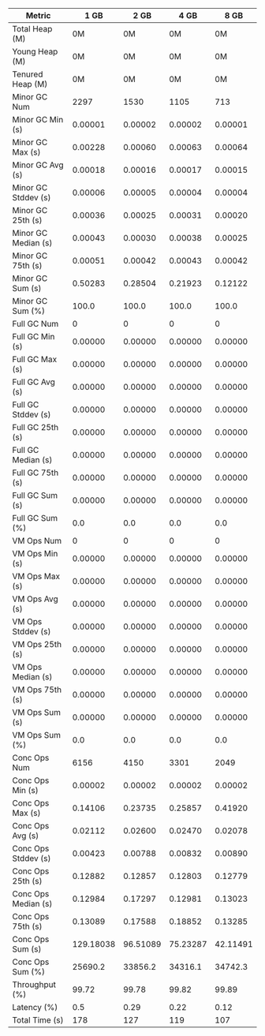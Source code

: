 | Metric | 1 GB | 2 GB | 4 GB | 8 GB |
|------|----|----|----|----|
| Total Heap (M) | 0M | 0M | 0M | 0M |
| Young Heap (M) | 0M | 0M | 0M | 0M |
| Tenured Heap (M) | 0M | 0M | 0M | 0M |
| Minor GC Num | 2297 | 1530 | 1105 | 713 |
| Minor GC Min (s) | 0.00001 | 0.00002 | 0.00002 | 0.00001 |
| Minor GC Max (s) | 0.00228 | 0.00060 | 0.00063 | 0.00064 |
| Minor GC Avg (s) | 0.00018 | 0.00016 | 0.00017 | 0.00015 |
| Minor GC Stddev (s) | 0.00006 | 0.00005 | 0.00004 | 0.00004 |
| Minor GC 25th (s) | 0.00036 | 0.00025 | 0.00031 | 0.00020 |
| Minor GC Median (s) | 0.00043 | 0.00030 | 0.00038 | 0.00025 |
| Minor GC 75th (s) | 0.00051 | 0.00042 | 0.00043 | 0.00042 |
| Minor GC Sum (s) | 0.50283 | 0.28504 | 0.21923 | 0.12122 |
| Minor GC Sum (%) | 100.0 | 100.0 | 100.0 | 100.0 |
| Full GC Num | 0 | 0 | 0 | 0 |
| Full GC Min (s) | 0.00000 | 0.00000 | 0.00000 | 0.00000 |
| Full GC Max (s) | 0.00000 | 0.00000 | 0.00000 | 0.00000 |
| Full GC Avg (s) | 0.00000 | 0.00000 | 0.00000 | 0.00000 |
| Full GC Stddev (s) | 0.00000 | 0.00000 | 0.00000 | 0.00000 |
| Full GC 25th (s) | 0.00000 | 0.00000 | 0.00000 | 0.00000 |
| Full GC Median (s) | 0.00000 | 0.00000 | 0.00000 | 0.00000 |
| Full GC 75th (s) | 0.00000 | 0.00000 | 0.00000 | 0.00000 |
| Full GC Sum (s) | 0.00000 | 0.00000 | 0.00000 | 0.00000 |
| Full GC Sum (%) | 0.0 | 0.0 | 0.0 | 0.0 |
| VM Ops Num | 0 | 0 | 0 | 0 |
| VM Ops Min (s) | 0.00000 | 0.00000 | 0.00000 | 0.00000 |
| VM Ops Max (s) | 0.00000 | 0.00000 | 0.00000 | 0.00000 |
| VM Ops Avg (s) | 0.00000 | 0.00000 | 0.00000 | 0.00000 |
| VM Ops Stddev (s) | 0.00000 | 0.00000 | 0.00000 | 0.00000 |
| VM Ops 25th (s) | 0.00000 | 0.00000 | 0.00000 | 0.00000 |
| VM Ops Median (s) | 0.00000 | 0.00000 | 0.00000 | 0.00000 |
| VM Ops 75th (s) | 0.00000 | 0.00000 | 0.00000 | 0.00000 |
| VM Ops Sum (s) | 0.00000 | 0.00000 | 0.00000 | 0.00000 |
| VM Ops Sum (%) | 0.0 | 0.0 | 0.0 | 0.0 |
| Conc Ops Num | 6156 | 4150 | 3301 | 2049 |
| Conc Ops Min (s) | 0.00002 | 0.00002 | 0.00002 | 0.00002 |
| Conc Ops Max (s) | 0.14106 | 0.23735 | 0.25857 | 0.41920 |
| Conc Ops Avg (s) | 0.02112 | 0.02600 | 0.02470 | 0.02078 |
| Conc Ops Stddev (s) | 0.00423 | 0.00788 | 0.00832 | 0.00890 |
| Conc Ops 25th (s) | 0.12882 | 0.12857 | 0.12803 | 0.12779 |
| Conc Ops Median (s) | 0.12984 | 0.17297 | 0.12981 | 0.13023 |
| Conc Ops 75th (s) | 0.13089 | 0.17588 | 0.18852 | 0.13285 |
| Conc Ops Sum (s) | 129.18038 | 96.51089 | 75.23287 | 42.11491 |
| Conc Ops Sum (%) | 25690.2 | 33856.2 | 34316.1 | 34742.3 |
| Throughput (%) | 99.72 | 99.78 | 99.82 | 99.89 |
| Latency (%) | 0.5 | 0.29 | 0.22 | 0.12 |
| Total Time (s) | 178 | 127 | 119 | 107 |
